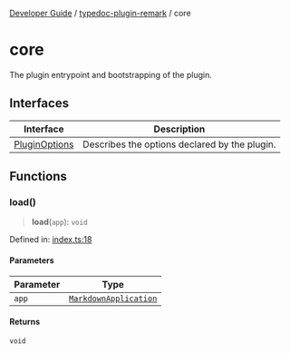 [Developer Guide](../../README.md) / [typedoc-plugin-remark](../README.md) / core

# core

The plugin entrypoint and bootstrapping of the plugin.

## Interfaces

| Interface | Description |
| ------ | ------ |
| [PluginOptions](interfaces/PluginOptions.md) | Describes the options declared by the plugin. |

## Functions

### load()

> **load**(`app`): `void`

Defined in: [index.ts:18](https://github.com/typedoc2md/typedoc-plugin-markdown/blob/main/packages/typedoc-plugin-remark/src/index.ts#L18)

#### Parameters

| Parameter | Type |
| ------ | ------ |
| `app` | [`MarkdownApplication`](../../typedoc-plugin-markdown/types/interfaces/MarkdownApplication.md) |

#### Returns

`void`
